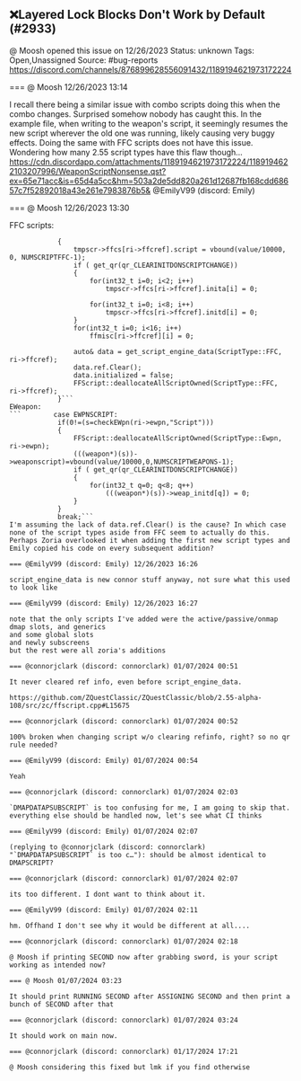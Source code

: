 ## ❌Layered Lock Blocks Don't Work by Default (#2933)
@ Moosh opened this issue on 12/26/2023
Status: unknown
Tags: Open,Unassigned
Source: #bug-reports https://discord.com/channels/876899628556091432/1189194621973172224


=== @ Moosh 12/26/2023 13:14

I recall there being a similar issue with combo scripts doing this when the combo changes. Surprised somehow nobody has caught this. In the example file, when writing to the weapon's script, it seemingly resumes the new script wherever the old one was running, likely causing very buggy effects. Doing the same with FFC scripts does not have this issue. Wondering how many 2.55 script types have this flaw though...
https://cdn.discordapp.com/attachments/1189194621973172224/1189194622103207996/WeaponScriptNonsense.qst?ex=65e71acc&is=65d4a5cc&hm=503a2de5dd820a261d12687fb168cdd68657c7f52892018a43e261e7983876b5&
@EmilyV99 (discord: Emily)

=== @ Moosh 12/26/2023 13:30

FFC scripts:
```            if(BC::checkFFC(ri->ffcref, "ffc->Script") == SH::_NoError)
            {
                tmpscr->ffcs[ri->ffcref].script = vbound(value/10000, 0, NUMSCRIPTFFC-1);
                if ( get_qr(qr_CLEARINITDONSCRIPTCHANGE))
                {
                    for(int32_t i=0; i<2; i++)
                        tmpscr->ffcs[ri->ffcref].inita[i] = 0;
                    
                    for(int32_t i=0; i<8; i++)
                        tmpscr->ffcs[ri->ffcref].initd[i] = 0;
                }
                for(int32_t i=0; i<16; i++)
                    ffmisc[ri->ffcref][i] = 0;
                
                auto& data = get_script_engine_data(ScriptType::FFC, ri->ffcref);
                data.ref.Clear();
                data.initialized = false;
                FFScript::deallocateAllScriptOwned(ScriptType::FFC, ri->ffcref);
            }```
EWeapon:
```        case EWPNSCRIPT:
            if(0!=(s=checkEWpn(ri->ewpn,"Script")))
            {
                FFScript::deallocateAllScriptOwned(ScriptType::Ewpn, ri->ewpn);
                (((weapon*)(s))->weaponscript)=vbound(value/10000,0,NUMSCRIPTWEAPONS-1);
                if ( get_qr(qr_CLEARINITDONSCRIPTCHANGE))
                {
                    for(int32_t q=0; q<8; q++)
                        (((weapon*)(s))->weap_initd[q]) = 0;
                }
            }
            break;```
I'm assuming the lack of data.ref.Clear() is the cause? In which case none of the script types aside from FFC seem to actually do this. Perhaps Zoria overlooked it when adding the first new script types and Emily copied his code on every subsequent addition?

=== @EmilyV99 (discord: Emily) 12/26/2023 16:26

script_engine_data is new connor stuff anyway, not sure what this used to look like

=== @EmilyV99 (discord: Emily) 12/26/2023 16:27

note that the only scripts I've added were the active/passive/onmap dmap slots, and generics
and some global slots
and newly subscreens
but the rest were all zoria's additions

=== @connorjclark (discord: connorclark) 01/07/2024 00:51

It never cleared ref info, even before script_engine_data.

https://github.com/ZQuestClassic/ZQuestClassic/blob/2.55-alpha-108/src/zc/ffscript.cpp#L15675

=== @connorjclark (discord: connorclark) 01/07/2024 00:52

100% broken when changing script w/o clearing refinfo, right? so no qr rule needed?

=== @EmilyV99 (discord: Emily) 01/07/2024 00:54

Yeah

=== @connorjclark (discord: connorclark) 01/07/2024 02:03

`DMAPDATAPSUBSCRIPT` is too confusing for me, I am going to skip that.
everything else should be handled now, let's see what CI thinks

=== @EmilyV99 (discord: Emily) 01/07/2024 02:07

(replying to @connorjclark (discord: connorclark) "`DMAPDATAPSUBSCRIPT` is too c…"): should be almost identical to DMAPSCRIPT?

=== @connorjclark (discord: connorclark) 01/07/2024 02:07

its too different. I dont want to think about it.

=== @EmilyV99 (discord: Emily) 01/07/2024 02:11

hm. Offhand I don't see why it would be different at all....

=== @connorjclark (discord: connorclark) 01/07/2024 02:18

@ Moosh if printing SECOND now after grabbing sword, is your script working as intended now?

=== @ Moosh 01/07/2024 03:23

It should print RUNNING SECOND after ASSIGNING SECOND and then print a bunch of SECOND after that

=== @connorjclark (discord: connorclark) 01/07/2024 03:24

It should work on main now.

=== @connorjclark (discord: connorclark) 01/17/2024 17:21

@ Moosh considering this fixed but lmk if you find otherwise
